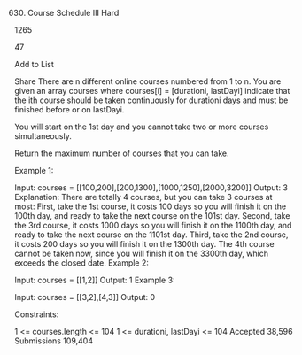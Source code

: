 630. Course Schedule III
Hard

1265

47

Add to List

Share
There are n different online courses numbered from 1 to n. You are given an array courses where courses[i] = [durationi, lastDayi] indicate that the ith course should be taken continuously for durationi days and must be finished before or on lastDayi.

You will start on the 1st day and you cannot take two or more courses simultaneously.

Return the maximum number of courses that you can take.



Example 1:

Input: courses = [[100,200],[200,1300],[1000,1250],[2000,3200]]
Output: 3
Explanation:
There are totally 4 courses, but you can take 3 courses at most:
First, take the 1st course, it costs 100 days so you will finish it on the 100th day, and ready to take the next course on the 101st day.
Second, take the 3rd course, it costs 1000 days so you will finish it on the 1100th day, and ready to take the next course on the 1101st day.
Third, take the 2nd course, it costs 200 days so you will finish it on the 1300th day.
The 4th course cannot be taken now, since you will finish it on the 3300th day, which exceeds the closed date.
Example 2:

Input: courses = [[1,2]]
Output: 1
Example 3:

Input: courses = [[3,2],[4,3]]
Output: 0


Constraints:

1 <= courses.length <= 104
1 <= durationi, lastDayi <= 104
Accepted
38,596
Submissions
109,404
